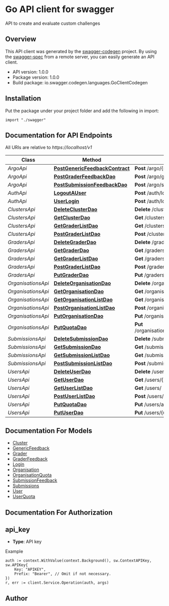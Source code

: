 # Go API client for swagger

API to create and evaluate custom challenges

## Overview
This API client was generated by the [swagger-codegen](https://github.com/swagger-api/swagger-codegen) project.  By using the [swagger-spec](https://github.com/swagger-api/swagger-spec) from a remote server, you can easily generate an API client.

- API version: 1.0.0
- Package version: 1.0.0
- Build package: io.swagger.codegen.languages.GoClientCodegen

## Installation
Put the package under your project folder and add the following in import:
```golang
import "./swagger"
```

## Documentation for API Endpoints

All URIs are relative to *https://localhost/v1*

Class | Method | HTTP request | Description
------------ | ------------- | ------------- | -------------
*ArgoApi* | [**PostGenericFeedbackContract**](docs/ArgoApi.md#postgenericfeedbackcontract) | **Post** /argo/{model_name}/{object_id} | 
*ArgoApi* | [**PostGraderFeedbackDao**](docs/ArgoApi.md#postgraderfeedbackdao) | **Post** /argo/graders/{grader_id} | 
*ArgoApi* | [**PostSubmissionFeedbackDao**](docs/ArgoApi.md#postsubmissionfeedbackdao) | **Post** /argo/submissions/{submission_id} | 
*AuthApi* | [**LogoutAUser**](docs/AuthApi.md#logoutauser) | **Post** /auth/logout | 
*AuthApi* | [**UserLogin**](docs/AuthApi.md#userlogin) | **Post** /auth/login | 
*ClustersApi* | [**DeleteClusterDao**](docs/ClustersApi.md#deleteclusterdao) | **Delete** /clusters/{cluster_id} | 
*ClustersApi* | [**GetClusterDao**](docs/ClustersApi.md#getclusterdao) | **Get** /clusters/{cluster_id} | 
*ClustersApi* | [**GetGraderListDao**](docs/ClustersApi.md#getgraderlistdao) | **Get** /clusters/ | 
*ClustersApi* | [**PostGraderListDao**](docs/ClustersApi.md#postgraderlistdao) | **Post** /clusters/ | 
*GradersApi* | [**DeleteGraderDao**](docs/GradersApi.md#deletegraderdao) | **Delete** /graders/{grader_id} | 
*GradersApi* | [**GetGraderDao**](docs/GradersApi.md#getgraderdao) | **Get** /graders/{grader_id} | 
*GradersApi* | [**GetGraderListDao**](docs/GradersApi.md#getgraderlistdao) | **Get** /graders/ | 
*GradersApi* | [**PostGraderListDao**](docs/GradersApi.md#postgraderlistdao) | **Post** /graders/ | 
*GradersApi* | [**PutGraderDao**](docs/GradersApi.md#putgraderdao) | **Put** /graders/{grader_id} | 
*OrganisationsApi* | [**DeleteOrganisationDao**](docs/OrganisationsApi.md#deleteorganisationdao) | **Delete** /organisations/{organisation_id} | 
*OrganisationsApi* | [**GetOrganisationDao**](docs/OrganisationsApi.md#getorganisationdao) | **Get** /organisations/{organisation_id} | 
*OrganisationsApi* | [**GetOrganisationListDao**](docs/OrganisationsApi.md#getorganisationlistdao) | **Get** /organisations/ | 
*OrganisationsApi* | [**PostOrganisationListDao**](docs/OrganisationsApi.md#postorganisationlistdao) | **Post** /organisations/ | 
*OrganisationsApi* | [**PutOrganisationDao**](docs/OrganisationsApi.md#putorganisationdao) | **Put** /organisations/{organisation_id} | 
*OrganisationsApi* | [**PutQuotaDao**](docs/OrganisationsApi.md#putquotadao) | **Put** /organisations/addquota/{organisation_id} | 
*SubmissionsApi* | [**DeleteSubmissionDao**](docs/SubmissionsApi.md#deletesubmissiondao) | **Delete** /submissions/{submission_id} | 
*SubmissionsApi* | [**GetSubmissionDao**](docs/SubmissionsApi.md#getsubmissiondao) | **Get** /submissions/{submission_id} | 
*SubmissionsApi* | [**GetSubmissionListDao**](docs/SubmissionsApi.md#getsubmissionlistdao) | **Get** /submissions/ | 
*SubmissionsApi* | [**PostSubmissionListDao**](docs/SubmissionsApi.md#postsubmissionlistdao) | **Post** /submissions/ | 
*UsersApi* | [**DeleteUserDao**](docs/UsersApi.md#deleteuserdao) | **Delete** /users/{user_id} | 
*UsersApi* | [**GetUserDao**](docs/UsersApi.md#getuserdao) | **Get** /users/{user_id} | 
*UsersApi* | [**GetUserListDao**](docs/UsersApi.md#getuserlistdao) | **Get** /users/ | 
*UsersApi* | [**PostUserListDao**](docs/UsersApi.md#postuserlistdao) | **Post** /users/ | 
*UsersApi* | [**PutQuotaDao**](docs/UsersApi.md#putquotadao) | **Put** /users/addquota/{user_id} | 
*UsersApi* | [**PutUserDao**](docs/UsersApi.md#putuserdao) | **Put** /users/{user_id} | 


## Documentation For Models

 - [Cluster](docs/Cluster.md)
 - [GenericFeedback](docs/GenericFeedback.md)
 - [Grader](docs/Grader.md)
 - [GraderFeedback](docs/GraderFeedback.md)
 - [Login](docs/Login.md)
 - [Organisation](docs/Organisation.md)
 - [OrganisationQuota](docs/OrganisationQuota.md)
 - [SubmissionFeedback](docs/SubmissionFeedback.md)
 - [Submissions](docs/Submissions.md)
 - [User](docs/User.md)
 - [UserQuota](docs/UserQuota.md)


## Documentation For Authorization

## api_key
- **Type**: API key 

Example
```golang
auth := context.WithValue(context.Background(), sw.ContextAPIKey, sw.APIKey{
	Key: "APIKEY",
	Prefix: "Bearer", // Omit if not necessary.
})
r, err := client.Service.Operation(auth, args)
```

## Author



